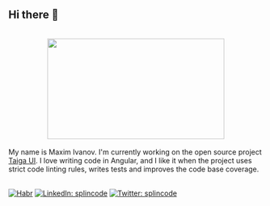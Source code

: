 ## Hi there 👋

 <div align="center">
	<br>
	<img src="https://cdn2.hexlet.io/assets/blog/program_promo/frontend-c41f8485a965e95822a9dcb3658380e6699ae42d34ed7f88226e31ae5c903e2b.svg" width="350" height="200">
	<br><br>
</div>

<div>
My name is Maxim Ivanov. I'm currently working on the open source project <a href="https://taiga-ui.dev/" target="_blank">Taiga UI</a>.
I love writing code in Angular, and I like it when the project uses strict code linting rules, writes tests and improves the code base coverage.
</div> 
<br>


<!-- Social Media Banners -->

<a href="https://habr.com/ru/users/splincodewd/">![Habr](https://img.shields.io/badge/Habr-000000?style=plastic&logo=aboutme&logoColor=white)</a>
<a href="https://www.linkedin.com/in/splincode/">![LinkedIn: splincode](https://img.shields.io/badge/-LinkedIn-0e76a8?style=plastic&logo=linkedIn)</a>
<a href="https://twitter.com/splincodewd">![Twitter: splincode](https://img.shields.io/twitter/follow/splincode?logo=twitter&style=plastic)</a>
